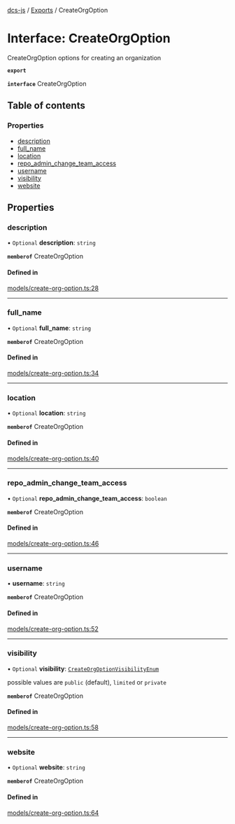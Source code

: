 [dcs-js](../README.md) / [Exports](../modules.md) / CreateOrgOption

# Interface: CreateOrgOption

CreateOrgOption options for creating an organization

**`export`**

**`interface`** CreateOrgOption

## Table of contents

### Properties

- [description](CreateOrgOption.md#description)
- [full\_name](CreateOrgOption.md#full_name)
- [location](CreateOrgOption.md#location)
- [repo\_admin\_change\_team\_access](CreateOrgOption.md#repo_admin_change_team_access)
- [username](CreateOrgOption.md#username)
- [visibility](CreateOrgOption.md#visibility)
- [website](CreateOrgOption.md#website)

## Properties

### <a id="description" name="description"></a> description

• `Optional` **description**: `string`

**`memberof`** CreateOrgOption

#### Defined in

[models/create-org-option.ts:28](https://github.com/unfoldingWord/dcs-js/blob/b29eb7a/models/create-org-option.ts#L28)

___

### <a id="full_name" name="full_name"></a> full\_name

• `Optional` **full\_name**: `string`

**`memberof`** CreateOrgOption

#### Defined in

[models/create-org-option.ts:34](https://github.com/unfoldingWord/dcs-js/blob/b29eb7a/models/create-org-option.ts#L34)

___

### <a id="location" name="location"></a> location

• `Optional` **location**: `string`

**`memberof`** CreateOrgOption

#### Defined in

[models/create-org-option.ts:40](https://github.com/unfoldingWord/dcs-js/blob/b29eb7a/models/create-org-option.ts#L40)

___

### <a id="repo_admin_change_team_access" name="repo_admin_change_team_access"></a> repo\_admin\_change\_team\_access

• `Optional` **repo\_admin\_change\_team\_access**: `boolean`

**`memberof`** CreateOrgOption

#### Defined in

[models/create-org-option.ts:46](https://github.com/unfoldingWord/dcs-js/blob/b29eb7a/models/create-org-option.ts#L46)

___

### <a id="username" name="username"></a> username

• **username**: `string`

**`memberof`** CreateOrgOption

#### Defined in

[models/create-org-option.ts:52](https://github.com/unfoldingWord/dcs-js/blob/b29eb7a/models/create-org-option.ts#L52)

___

### <a id="visibility" name="visibility"></a> visibility

• `Optional` **visibility**: [`CreateOrgOptionVisibilityEnum`](../modules.md#createorgoptionvisibilityenum-1)

possible values are `public` (default), `limited` or `private`

**`memberof`** CreateOrgOption

#### Defined in

[models/create-org-option.ts:58](https://github.com/unfoldingWord/dcs-js/blob/b29eb7a/models/create-org-option.ts#L58)

___

### <a id="website" name="website"></a> website

• `Optional` **website**: `string`

**`memberof`** CreateOrgOption

#### Defined in

[models/create-org-option.ts:64](https://github.com/unfoldingWord/dcs-js/blob/b29eb7a/models/create-org-option.ts#L64)
